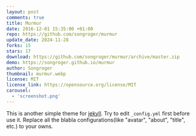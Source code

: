 ```yaml
---
layout: post
comments: true
title: Murmur
date: 2016-12-01 15:35:00 +01:00
repo: https://github.com/songroger/murmur
update_date: 2024-11-28
forks: 15
stars: 17
download: https://github.com/songroger/murmur/archive/master.zip
demo: https://songroger.github.io/murmur
author: Songroger
thumbnail: murmur.webp
license: MIT
license_link: https://opensource.org/license/MIT
carousel:
  - 'screenshot.png'
---
```


This is another simple theme for [jekyll](https://jekyllrb.com/). Try to edit `_config.yml` first before use it. Replace all the blabla configurations(like "avatar", "about", "title", etc.) to your owns.
